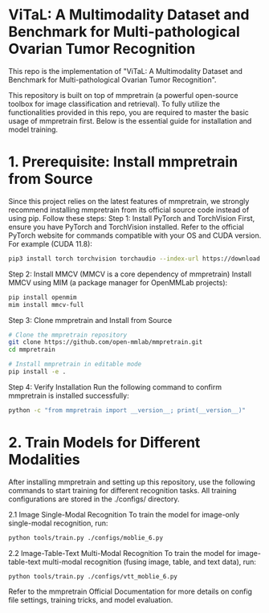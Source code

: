 # ViTaL: A Multimodality Dataset and Benchmark for Multi-pathological Ovarian Tumor Recognition
This repo is the implementation of "ViTaL: A Multimodality Dataset and Benchmark for Multi-pathological Ovarian Tumor Recognition".

This repository is built on top of mmpretrain (a powerful open-source toolbox for image classification and retrieval). To fully utilize the functionalities provided in this repo, you are required to master the basic usage of mmpretrain first. Below is the essential guide for installation and model training.
# 1. Prerequisite: Install mmpretrain from Source
Since this project relies on the latest features of mmpretrain, we strongly recommend installing mmpretrain from its official source code instead of using pip. Follow these steps:
Step 1: Install PyTorch and TorchVision
First, ensure you have PyTorch and TorchVision installed. Refer to the official PyTorch website for commands compatible with your OS and CUDA version. For example (CUDA 11.8):
```bash
pip3 install torch torchvision torchaudio --index-url https://download.pytorch.org/whl/cu118
```

Step 2: Install MMCV (MMCV is a core dependency of mmpretrain)
Install MMCV using MIM (a package manager for OpenMMLab projects):
```bash
pip install openmim
mim install mmcv-full
```

Step 3: Clone mmpretrain and Install from Source
```bash
# Clone the mmpretrain repository
git clone https://github.com/open-mmlab/mmpretrain.git
cd mmpretrain

# Install mmpretrain in editable mode
pip install -e .
```
Step 4: Verify Installation
Run the following command to confirm mmpretrain is installed successfully:
```bash
python -c "from mmpretrain import __version__; print(__version__)"
```
# 2. Train Models for Different Modalities
After installing mmpretrain and setting up this repository, use the following commands to start training for different recognition tasks. All training configurations are stored in the ./configs/ directory.

2.1 Image Single-Modal Recognition
To train the model for image-only single-modal recognition, run:
```bash
python tools/train.py ./configs/moblie_6.py
```

2.2 Image-Table-Text Multi-Modal Recognition
To train the model for image-table-text multi-modal recognition (fusing image, table, and text data), run:
```bash
python tools/train.py ./configs/vtt_moblie_6.py
```

Refer to the mmpretrain Official Documentation for more details on config file settings, training tricks, and model evaluation.

